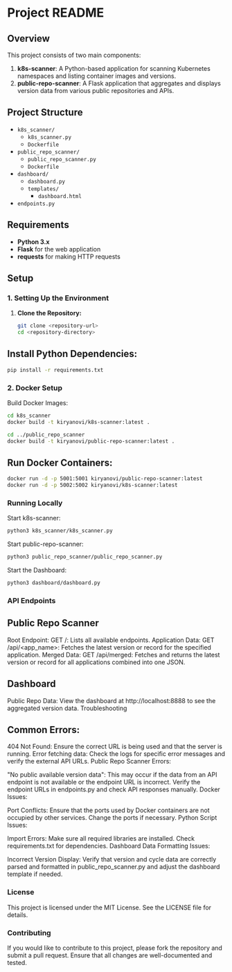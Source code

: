 # Project README

## Overview

This project consists of two main components:

1. **k8s-scanner**: A Python-based application for scanning Kubernetes namespaces and listing container images and versions.
2. **public-repo-scanner**: A Flask application that aggregates and displays version data from various public repositories and APIs.

## Project Structure

- `k8s_scanner/`
  - `k8s_scanner.py`
  - `Dockerfile`
- `public_repo_scanner/`
  - `public_repo_scanner.py`
  - `Dockerfile`
- `dashboard/`
  - `dashboard.py`
  - `templates/`
    - `dashboard.html`
- `endpoints.py`

## Requirements

- **Python 3.x**
- **Flask** for the web application
- **requests** for making HTTP requests

## Setup

### 1. Setting Up the Environment

1. **Clone the Repository:**
   ```bash
   git clone <repository-url>
   cd <repository-directory>

## Install Python Dependencies:
```bash
pip install -r requirements.txt
```

### 2. Docker Setup
Build Docker Images:
```bash
cd k8s_scanner
docker build -t kiryanovi/k8s-scanner:latest .

cd ../public_repo_scanner
docker build -t kiryanovi/public-repo-scanner:latest .

```

 ## Run Docker Containers:
```bash
docker run -d -p 5001:5001 kiryanovi/public-repo-scanner:latest
docker run -d -p 5002:5002 kiryanovi/k8s-scanner:latest
```

### Running Locally

Start k8s-scanner:
```bash
python3 k8s_scanner/k8s_scanner.py
```
Start public-repo-scanner:
```bash
python3 public_repo_scanner/public_repo_scanner.py
```
Start the Dashboard:
```bash
python3 dashboard/dashboard.py
```

### API Endpoints
## Public Repo Scanner
Root Endpoint:
GET /: Lists all available endpoints.
Application Data:
GET /api/<app_name>: Fetches the latest version or record for the specified application.
Merged Data:
GET /api/merged: Fetches and returns the latest version or record for all applications combined into one JSON.
## Dashboard
Public Repo Data:
View the dashboard at http://localhost:8888 to see the aggregated version data.
Troubleshooting
## Common Errors:

404 Not Found: Ensure the correct URL is being used and that the server is running.
Error fetching data: Check the logs for specific error messages and verify the external API URLs.
Public Repo Scanner Errors:

"No public available version data": This may occur if the data from an API endpoint is not available or the endpoint URL is incorrect. Verify the endpoint URLs in endpoints.py and check API responses manually.
Docker Issues:

Port Conflicts: Ensure that the ports used by Docker containers are not occupied by other services. Change the ports if necessary.
Python Script Issues:

Import Errors: Make sure all required libraries are installed. Check requirements.txt for dependencies.
Dashboard Data Formatting Issues:

Incorrect Version Display: Verify that version and cycle data are correctly parsed and formatted in public_repo_scanner.py and adjust the dashboard template if needed.

### License
This project is licensed under the MIT License. See the LICENSE file for details.

### Contributing
If you would like to contribute to this project, please fork the repository and submit a pull request. Ensure that all changes are well-documented and tested.